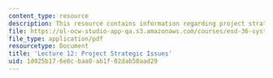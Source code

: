 ```yaml
---
content_type: resource
description: This resource contains information regarding project strategic issues.
file: https://ol-ocw-studio-app-qa.s3.amazonaws.com/courses/esd-36-system-project-management-fall-2012/1d025b176e0cbaa0ab1f02dab50aad29_MITESD_36F12_Lec12.pdf
file_type: application/pdf
resourcetype: Document
title: 'Lecture 12: Project Strategic Issues'
uid: 1d025b17-6e0c-baa0-ab1f-02dab50aad29
---
```

